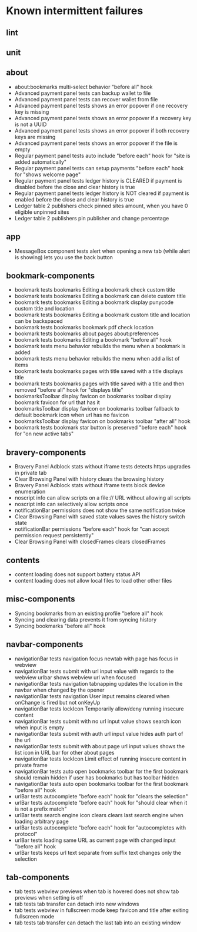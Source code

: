 # Known intermittent failures

## lint

## unit

## about

- about:bookmarks multi-select behavior "before all" hook
- Advanced payment panel tests can backup wallet to file
- Advanced payment panel tests can recover wallet from file
- Advanced payment panel tests shows an error popover if one recovery key is missing
- Advanced payment panel tests shows an error popover if a recovery key is not a UUID
- Advanced payment panel tests shows an error popover if both recovery keys are missing
- Advanced payment panel tests shows an error popover if the file is empty
- Regular payment panel tests auto include "before each" hook for "site is added automatically"
- Regular payment panel tests can setup payments "before each" hook for "shows welcome page"
- Regular payment panel tests ledger history is CLEARED if payment is disabled before the close and clear history is true
- Regular payment panel tests ledger history is NOT cleared if payment is enabled before the close and clear history is true
- Ledger table 2 publishers check pinned sites amount, when you have 0 eligible unpinned sites
- Ledger table 2 publishers pin publisher and change percentage

## app

- MessageBox component tests alert when opening a new tab (while alert is showing) lets you use the back button

## bookmark-components

- bookmark tests bookmarks Editing a bookmark check custom title
- bookmark tests bookmarks Editing a bookmark can delete custom title
- bookmark tests bookmarks Editing a bookmark display punycode custom title and location
- bookmark tests bookmarks Editing a bookmark custom title and location can be backspaced
- bookmark tests bookmarks bookmark pdf check location
- bookmark tests bookmarks about pages about:preferences
- bookmark tests bookmarks Editing a bookmark "before all" hook
- bookmark tests menu behavior rebuilds the menu when a bookmark is added
- bookmark tests menu behavior rebuilds the menu when add a list of items
- bookmark tests bookmarks pages with title saved with a title displays title
- bookmark tests bookmarks pages with title saved with a title and then removed "before all" hook for "displays title"
- bookmarksToolbar display favicon on bookmarks toolbar display bookmark favicon for url that has it
- bookmarksToolbar display favicon on bookmarks toolbar fallback to default bookmark icon when url has no favicon
- bookmarksToolbar display favicon on bookmarks toolbar "after all" hook
- bookmark tests bookmark star button is preserved "before each" hook for "on new active tabs"

## bravery-components

- Bravery Panel Adblock stats without iframe tests detects https upgrades in private tab
- Clear Browsing Panel with history clears the browsing history
- Bravery Panel Adblock stats without iframe tests block device enumeration
- noscript info can allow scripts on a file:// URL without allowing all scripts
- noscript info can selectively allow scripts once
- notificationBar permissions does not show the same notification twice
- Clear Browsing Panel with saved state values saves the history switch state
- notificationBar permissions "before each" hook for "can accept permission request persistently"
- Clear Browsing Panel with closedFrames clears closedFrames

## contents

- content loading does not support battery status API
- content loading does not allow local files to load other other files

## misc-components

- Syncing bookmarks from an existing profile "before all" hook
- Syncing and clearing data prevents it from syncing history
- Syncing bookmarks "before all" hook

## navbar-components

- navigationBar tests navigation focus newtab with page has focus in webview
- navigationBar tests submit with url input value with regards to the webview urlbar shows webview url when focused
- navigationBar tests navigation tabnapping updates the location in the navbar when changed by the opener
- navigationBar tests navigation User input remains cleared when onChange is fired but not onKeyUp
- navigationBar tests lockIcon Temporarily allow/deny running insecure content
- navigationBar tests submit with no url input value shows search icon when input is empty
- navigationBar tests submit with auth url input value hides auth part of the url
- navigationBar tests submit with about page url input values shows the list icon in URL bar for other about pages
- navigationBar tests lockIcon Limit effect of running insecure content in private frame
- navigationBar tests auto open bookmarks toolbar for the first bookmark should remain hidden if user has bookmarks but has toolbar hidden
- navigationBar tests auto open bookmarks toolbar for the first bookmark "before all" hook
- urlBar tests autocomplete "before each" hook for "clears the selection"
- urlBar tests autocomplete "before each" hook for "should clear when it is not a prefix match"
- urlBar tests search engine icon clears clears last search engine when loading arbitrary page
- urlBar tests autocomplete "before each" hook for "autocompletes with protocol"
- urlBar tests loading same URL as current page with changed input "before all" hook
- urlBar tests keeps url text separate from suffix text changes only the selection

## tab-components

- tab tests webview previews when tab is hovered does not show tab previews when setting is off
- tab tests tab transfer can detach into new windows
- tab tests webview in fullscreen mode keep favicon and title after exiting fullscreen mode
- tab tests tab transfer can detach the last tab into an existing window
